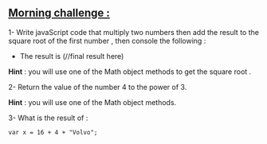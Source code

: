 ## <a href='#morning-challenge' id='morning-challenge'>Morning challenge : </a>

1- Write javaScript code that multiply two numbers then add the result to the square root of the first number , then console the following :

- The result is (//final result here)

**Hint** : you will use one of the Math object methods to get the square root .

2- Return the value of the number 4 to the power of 3.

**Hint** : you will use one of the Math object methods.

3- What is the result of :

```
var x = 16 + 4 + "Volvo";
```